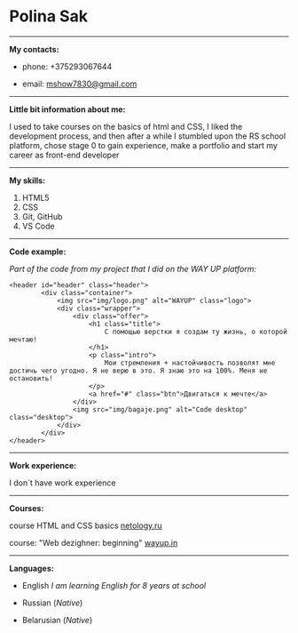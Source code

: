 
# Polina Sak

*****

**My contacts:**

+ phone: +375293067644

+ email: mshow7830@gmail.com

*******

**Little bit information about me:**

I used to take courses on the basics of html and CSS, I liked the development process, and then after a while I stumbled upon the RS school platform, chose stage 0 to gain experience, make a portfolio and start my career as front-end developer

********

**My skills:**

1. HTML5
2. CSS
3. Git, GitHub
4. VS Code

********

**Code example:**

*Part of the code from my project that I did on the WAY UP platform:*

```
<header id="header" class="header">
		<div class="container">
			<img src="img/logo.png" alt="WAYUP" class="logo">
			<div class="wrapper">
				<div class="offer">
					<h1 class="title">
						С помощью верстки я создам ту жизнь, о которой мечтаю!
					</h1>
					<p class="intro">
						Мои стремления + настойчивость позволят мне достичь чего угодно. Я не верю в это. Я знаю это на 100%. Меня не остановить!
					</p>
					<a href="#" class="btn">Двигаться к мечте</a>
				</div>
				<img src="img/bagaje.png" alt="Code desktop" class="desktop">
			</div>
		</div>
</header>

```

******

**Work experience:**

I don`t have work experience

******

**Courses:**

course HTML and CSS basics [netology.ru](https://netology.ru "")

course: "Web dezighner: beginning" [wayup.in](https://wayup.in "Описание")

******

**Languages:**

+ English *I am learning English for 8 years at school*

+ Russian (*Native*)

+ Belarusian (*Native*)
